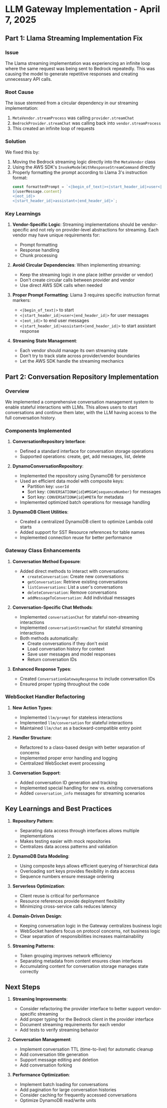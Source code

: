 # LLM Gateway Implementation - April 7, 2025

## Part 1: Llama Streaming Implementation Fix

### Issue
The Llama streaming implementation was experiencing an infinite loop where the same request was being sent to Bedrock repeatedly. This was causing the model to generate repetitive responses and creating unnecessary API calls.

### Root Cause
The issue stemmed from a circular dependency in our streaming implementation:

1. `MetaVendor.streamProcess` was calling `provider.streamChat`
2. `BedrockProvider.streamChat` was calling back into `vendor.streamProcess`
3. This created an infinite loop of requests

### Solution
We fixed this by:

1. Moving the Bedrock streaming logic directly into the `MetaVendor` class
2. Using the AWS SDK's `InvokeModelWithResponseStreamCommand` directly
3. Properly formatting the prompt according to Llama 3's instruction format:
   ```typescript
   const formattedPrompt = `<|begin_of_text|><|start_header_id|>user<|end_header_id|>
   ${userMessage.content}
   <|eot_id|>
   <|start_header_id|>assistant<|end_header_id|>`;
   ```

### Key Learnings

1. **Vendor-Specific Logic**: Streaming implementations should be vendor-specific and not rely on provider-level abstractions for streaming. Each vendor may have unique requirements for:
   - Prompt formatting
   - Response handling
   - Chunk processing

2. **Avoid Circular Dependencies**: When implementing streaming:
   - Keep the streaming logic in one place (either provider or vendor)
   - Don't create circular calls between provider and vendor
   - Use direct AWS SDK calls when needed

3. **Proper Prompt Formatting**: Llama 3 requires specific instruction format markers:
   - `<|begin_of_text|>` to start
   - `<|start_header_id|>user<|end_header_id|>` for user messages
   - `<|eot_id|>` to end user messages
   - `<|start_header_id|>assistant<|end_header_id|>` to start assistant response

4. **Streaming State Management**: 
   - Each vendor should manage its own streaming state
   - Don't try to track state across provider/vendor boundaries
   - Let the AWS SDK handle the streaming mechanics

## Part 2: Conversation Repository Implementation

### Overview
We implemented a comprehensive conversation management system to enable stateful interactions with LLMs. This allows users to start conversations and continue them later, with the LLM having access to the full conversation history.

### Components Implemented

1. **ConversationRepository Interface**:
   - Defined a standard interface for conversation storage operations
   - Supported operations: create, get, add messages, list, delete

2. **DynamoConversationRepository**:
   - Implemented the repository using DynamoDB for persistence
   - Used an efficient data model with composite keys:
     - Partition key: `userId`
     - Sort key: `CONVERSATION#{id}#MSG#{sequenceNumber}` for messages
     - Sort key: `CONVERSATION#{id}#META` for metadata
   - Implemented optimized batch operations for message handling

3. **DynamoDB Client Utilities**:
   - Created a centralized DynamoDB client to optimize Lambda cold starts
   - Added support for SST Resource references for table names
   - Implemented connection reuse for better performance

### Gateway Class Enhancements

1. **Conversation Method Exposure**:
   - Added direct methods to interact with conversations:
     - `createConversation`: Create new conversations
     - `getConversation`: Retrieve existing conversations
     - `listConversations`: List a user's conversations
     - `deleteConversation`: Remove conversations
     - `addMessageToConversation`: Add individual messages

2. **Conversation-Specific Chat Methods**:
   - Implemented `conversationChat` for stateful non-streaming interactions
   - Implemented `conversationStreamChat` for stateful streaming interactions
   - Both methods automatically:
     - Create conversations if they don't exist
     - Load conversation history for context
     - Save user messages and model responses
     - Return conversation IDs

3. **Enhanced Response Types**:
   - Created `ConversationGatewayResponse` to include conversation IDs
   - Ensured proper typing throughout the code

### WebSocket Handler Refactoring

1. **New Action Types**:
   - Implemented `llm/prompt` for stateless interactions
   - Implemented `llm/conversation` for stateful interactions
   - Maintained `llm/chat` as a backward-compatible entry point

2. **Handler Structure**:
   - Refactored to a class-based design with better separation of concerns
   - Implemented proper error handling and logging
   - Centralized WebSocket event processing

3. **Conversation Support**:
   - Added conversation ID generation and tracking
   - Implemented special handling for new vs. existing conversations
   - Added `conversation_info` messages for streaming scenarios

## Key Learnings and Best Practices

1. **Repository Pattern**:
   - Separating data access through interfaces allows multiple implementations
   - Makes testing easier with mock repositories
   - Centralizes data access patterns and validation

2. **DynamoDB Data Modeling**:
   - Using composite keys allows efficient querying of hierarchical data
   - Overloading sort keys provides flexibility in data access
   - Sequence numbers ensure message ordering

3. **Serverless Optimization**:
   - Client reuse is critical for performance
   - Resource references provide deployment flexibility
   - Minimizing cross-service calls reduces latency

4. **Domain-Driven Design**:
   - Keeping conversation logic in the Gateway centralizes business logic
   - WebSocket handlers focus on protocol concerns, not business logic
   - Clear separation of responsibilities increases maintainability

5. **Streaming Patterns**:
   - Token grouping improves network efficiency
   - Separating metadata from content ensures clean interfaces
   - Accumulating content for conversation storage manages state correctly

## Next Steps

1. **Streaming Improvements**:
   - Consider refactoring the provider interface to better support vendor-specific streaming
   - Add proper typing for the Bedrock client in the provider interface
   - Document streaming requirements for each vendor
   - Add tests to verify streaming behavior

2. **Conversation Management**:
   - Implement conversation TTL (time-to-live) for automatic cleanup
   - Add conversation title generation
   - Support message editing and deletion
   - Add conversation forking

3. **Performance Optimization**:
   - Implement batch loading for conversations
   - Add pagination for large conversation histories
   - Consider caching for frequently accessed conversations
   - Optimize DynamoDB read/write units
